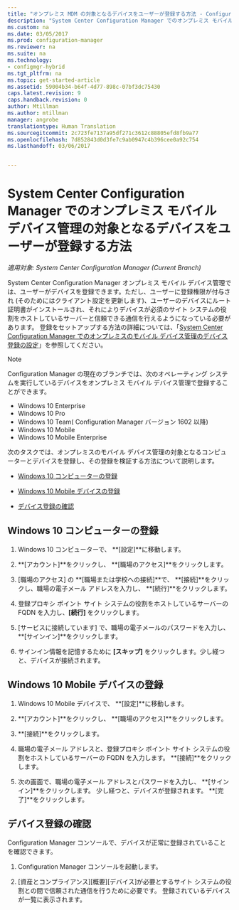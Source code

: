 ```yaml
---
title: "オンプレミス MDM の対象となるデバイスをユーザーが登録する方法 - Configuration Manager | Microsoft Docs"
description: "System Center Configuration Manager でのオンプレミス モバイル デバイス管理の対象となるデバイスをユーザーが登録する方法について説明します。"
ms.custom: na
ms.date: 03/05/2017
ms.prod: configuration-manager
ms.reviewer: na
ms.suite: na
ms.technology:
- configmgr-hybrid
ms.tgt_pltfrm: na
ms.topic: get-started-article
ms.assetid: 59004b34-b64f-4d77-898c-07bf3dc75430
caps.latest.revision: 9
caps.handback.revision: 0
author: Mtillman
ms.author: mtillman
manager: angrobe
translationtype: Human Translation
ms.sourcegitcommit: 2c723fe7137a95df271c3612c88805efd8fb9a77
ms.openlocfilehash: 7d852843d0d3fe7c9ab0947c4b396cee0a92c754
ms.lasthandoff: 03/06/2017


---
```

# <a name="how-users-enroll-devices-with-on-premises-mobile-device-management-in-system-center-configuration-manager"></a>System Center Configuration Manager でのオンプレミス モバイル デバイス管理の対象となるデバイスをユーザーが登録する方法

*適用対象: System Center Configuration Manager (Current Branch)*

System Center Configuration Manager オンプレミス モバイル デバイス管理では、ユーザーがデバイスを登録できます。ただし、ユーザーに登録権限が付与され (そのためにはクライアント設定を更新します)、ユーザーのデバイスにルート証明書がインストールされ、それによりデバイスが必須のサイト システムの役割をホストしているサーバーと信頼できる通信を行えるようになっている必要があります。 登録をセットアップする方法の詳細については、「[System Center Configuration Manager でのオンプレミスのモバイル デバイス管理のデバイス登録の設定](../../mdm/get-started/set-up-device-enrollment-on-premises-mdm.md)」を参照してください。  

 > [!NOTE]  
>  Configuration Manager の現在のブランチでは、次のオペレーティング システムを実行しているデバイスをオンプレミス モバイル デバイス管理で登録することができます。  
>   
>  -  Windows 10 Enterprise  
> -   Windows 10 Pro  
> -   Windows 10 Team\( Configuration Manager バージョン 1602 以降\)  
> -   Windows 10 Mobile  
> -   Windows 10 Mobile Enterprise

次のタスクでは、オンプレミスのモバイル デバイス管理の対象となるコンピューターとデバイスを登録し、その登録を検証する方法について説明します。  

-   [Windows 10 コンピューターの登録](#bkmk_enrollDesk)  

-   [Windows 10 Mobile デバイスの登録](#bkmk_enrollMob)  

-   [デバイス登録の確認](#bkmk_verify)  

##  <a name="bkmk_enrollDesk"></a> Windows 10 コンピューターの登録  

1.  Windows 10 コンピューターで、 **[設定]**に移動します。  

2.  **[アカウント]**をクリックし、 **[職場のアクセス]**をクリックします。  

3.  [職場のアクセス] の **[職場または学校への接続]**で、 **[接続]**をクリックし、職場の電子メール アドレスを入力し、 **[続行]**をクリックします。  

4.  登録プロキシ ポイント サイト システムの役割をホストしているサーバーの FQDN を入力し、**[続行]** をクリックします。  

5.  [サービスに接続しています] で、職場の電子メールのパスワードを入力し、 **[サインイン]**をクリックします。  

6.  サインイン情報を記憶するために **[スキップ]** をクリックします。少し経つと、デバイスが接続されます。  

##  <a name="bkmk_enrollMob"></a> Windows 10 Mobile デバイスの登録  

1.  Windows 10 Mobile デバイスで、 **[設定]**に移動します。  

2.  **[アカウント]**をクリックし、 **[職場のアクセス]**をクリックします。  

3.  **[接続]**をクリックします。  

4.  職場の電子メール アドレスと、登録プロキシ ポイント サイト システムの役割をホストしているサーバーの FQDN を入力します。 **[接続]**をクリックします。  

5.  次の画面で、職場の電子メール アドレスとパスワードを入力し、 **[サインイン]**をクリックします。 少し経つと、デバイスが登録されます。 **[完了]**をクリックします。  

##  <a name="bkmk_verify"></a> デバイス登録の確認  
 Configuration Manager コンソールで、デバイスが正常に登録されていることを確認できます。  

1.  Configuration Manager コンソールを起動します。  

2.  [資産とコンプライアンス][概要][デバイス]が必要とするサイト システムの役割との間で信頼された通信を行うために必要です。 登録されているデバイスが一覧に表示されます。  

